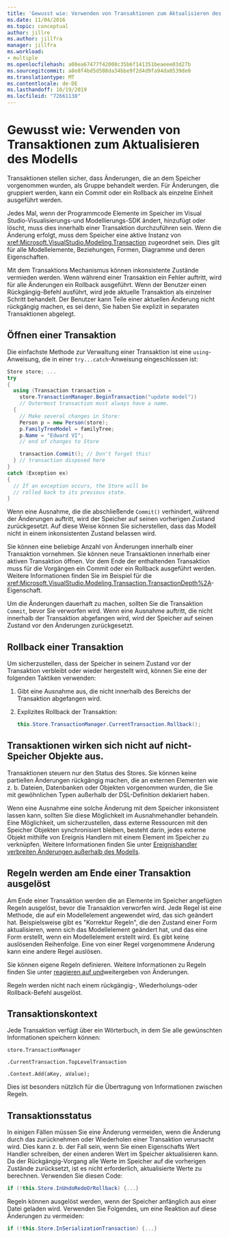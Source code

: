 ```yaml
---
title: 'Gewusst wie: Verwenden von Transaktionen zum Aktualisieren des Modells'
ms.date: 11/04/2016
ms.topic: conceptual
author: jillre
ms.author: jillfra
manager: jillfra
ms.workload:
- multiple
ms.openlocfilehash: a08ea67477f42008c35b6f141351beaeee03d27b
ms.sourcegitcommit: a8e8f4bd5d508da34bbe9f2d4d9fa94da0539de0
ms.translationtype: MT
ms.contentlocale: de-DE
ms.lasthandoff: 10/19/2019
ms.locfileid: "72661138"
---
```

# <a name="how-to-use-transactions-to-update-the-model"></a>Gewusst wie: Verwenden von Transaktionen zum Aktualisieren des Modells
Transaktionen stellen sicher, dass Änderungen, die an dem Speicher vorgenommen wurden, als Gruppe behandelt werden. Für Änderungen, die gruppiert werden, kann ein Commit oder ein Rollback als einzelne Einheit ausgeführt werden.

 Jedes Mal, wenn der Programmcode Elemente im Speicher im Visual Studio-Visualisierungs-und Modellierungs-SDK ändert, hinzufügt oder löscht, muss dies innerhalb einer Transaktion durchzuführen sein. Wenn die Änderung erfolgt, muss dem Speicher eine aktive Instanz von <xref:Microsoft.VisualStudio.Modeling.Transaction> zugeordnet sein. Dies gilt für alle Modellelemente, Beziehungen, Formen, Diagramme und deren Eigenschaften.

 Mit dem Transaktions Mechanismus können inkonsistente Zustände vermieden werden. Wenn während einer Transaktion ein Fehler auftritt, wird für alle Änderungen ein Rollback ausgeführt. Wenn der Benutzer einen Rückgängig-Befehl ausführt, wird jede aktuelle Transaktion als einzelner Schritt behandelt. Der Benutzer kann Teile einer aktuellen Änderung nicht rückgängig machen, es sei denn, Sie haben Sie explizit in separaten Transaktionen abgelegt.

## <a name="opening-a-transaction"></a>Öffnen einer Transaktion
 Die einfachste Methode zur Verwaltung einer Transaktion ist eine `using`-Anweisung, die in einer `try...catch`-Anweisung eingeschlossen ist:

```csharp
Store store; ...
try
{
  using (Transaction transaction =
    store.TransactionManager.BeginTransaction("update model"))
    // Outermost transaction must always have a name.
  {
    // Make several changes in Store:
    Person p = new Person(store);
    p.FamilyTreeModel = familyTree;
    p.Name = "Edward VI";
    // end of changes to Store

    transaction.Commit(); // Don't forget this!
  } // transaction disposed here
}
catch (Exception ex)
{
  // If an exception occurs, the Store will be
  // rolled back to its previous state.
}
```

 Wenn eine Ausnahme, die die abschließende `Commit()` verhindert, während der Änderungen auftritt, wird der Speicher auf seinen vorherigen Zustand zurückgesetzt. Auf diese Weise können Sie sicherstellen, dass das Modell nicht in einem inkonsistenten Zustand belassen wird.

 Sie können eine beliebige Anzahl von Änderungen innerhalb einer Transaktion vornehmen. Sie können neue Transaktionen innerhalb einer aktiven Transaktion öffnen. Vor dem Ende der enthaltenden Transaktion muss für die Vorgängen ein Commit oder ein Rollback ausgeführt werden. Weitere Informationen finden Sie im Beispiel für die <xref:Microsoft.VisualStudio.Modeling.Transaction.TransactionDepth%2A>-Eigenschaft.

 Um die Änderungen dauerhaft zu machen, sollten Sie die Transaktion `Commit`, bevor Sie verworfen wird. Wenn eine Ausnahme auftritt, die nicht innerhalb der Transaktion abgefangen wird, wird der Speicher auf seinen Zustand vor den Änderungen zurückgesetzt.

## <a name="rolling-back-a-transaction"></a>Rollback einer Transaktion
 Um sicherzustellen, dass der Speicher in seinem Zustand vor der Transaktion verbleibt oder wieder hergestellt wird, können Sie eine der folgenden Taktiken verwenden:

1. Gibt eine Ausnahme aus, die nicht innerhalb des Bereichs der Transaktion abgefangen wird.

2. Explizites Rollback der Transaktion:

    ```csharp
    this.Store.TransactionManager.CurrentTransaction.Rollback();
    ```

## <a name="transactions-do-not-affect-non-store-objects"></a>Transaktionen wirken sich nicht auf nicht-Speicher Objekte aus.
 Transaktionen steuern nur den Status des Stores. Sie können keine partiellen Änderungen rückgängig machen, die an externen Elementen wie z. b. Dateien, Datenbanken oder Objekten vorgenommen wurden, die Sie mit gewöhnlichen Typen außerhalb der DSL-Definition deklariert haben.

 Wenn eine Ausnahme eine solche Änderung mit dem Speicher inkonsistent lassen kann, sollten Sie diese Möglichkeit im Ausnahmehandler behandeln. Eine Möglichkeit, um sicherzustellen, dass externe Ressourcen mit den Speicher Objekten synchronisiert bleiben, besteht darin, jedes externe Objekt mithilfe von Ereignis Handlern mit einem Element im Speicher zu verknüpfen. Weitere Informationen finden Sie unter [Ereignishandler verbreiten Änderungen außerhalb des Modells](../modeling/event-handlers-propagate-changes-outside-the-model.md).

## <a name="rules-fire-at-the-end-of-a-transaction"></a>Regeln werden am Ende einer Transaktion ausgelöst
 Am Ende einer Transaktion werden die an Elemente im Speicher angefügten Regeln ausgelöst, bevor die Transaktion verworfen wird. Jede Regel ist eine Methode, die auf ein Modellelement angewendet wird, das sich geändert hat. Beispielsweise gibt es "Korrektur Regeln", die den Zustand einer Form aktualisieren, wenn sich das Modellelement geändert hat, und das eine Form erstellt, wenn ein Modellelement erstellt wird. Es gibt keine auslösenden Reihenfolge. Eine von einer Regel vorgenommene Änderung kann eine andere Regel auslösen.

 Sie können eigene Regeln definieren. Weitere Informationen zu Regeln finden Sie unter [reagieren auf und](../modeling/responding-to-and-propagating-changes.md)weitergeben von Änderungen.

 Regeln werden nicht nach einem rückgängig-, Wiederholungs-oder Rollback-Befehl ausgelöst.

## <a name="transaction-context"></a>Transaktionskontext
 Jede Transaktion verfügt über ein Wörterbuch, in dem Sie alle gewünschten Informationen speichern können:

 `store.TransactionManager`

 `.CurrentTransaction.TopLevelTransaction`

 `.Context.Add(aKey, aValue);`

 Dies ist besonders nützlich für die Übertragung von Informationen zwischen Regeln.

## <a name="transaction-state"></a>Transaktionsstatus
 In einigen Fällen müssen Sie eine Änderung vermeiden, wenn die Änderung durch das zurücknehmen oder Wiederholen einer Transaktion verursacht wird. Dies kann z. b. der Fall sein, wenn Sie einen Eigenschafts Wert Handler schreiben, der einen anderen Wert im Speicher aktualisieren kann. Da der Rückgängig-Vorgang alle Werte im Speicher auf die vorherigen Zustände zurücksetzt, ist es nicht erforderlich, aktualisierte Werte zu berechnen. Verwenden Sie diesen Code:

```csharp
if (!this.Store.InUndoRedoOrRollback) {...}
```

 Regeln können ausgelöst werden, wenn der Speicher anfänglich aus einer Datei geladen wird. Verwenden Sie Folgendes, um eine Reaktion auf diese Änderungen zu vermeiden:

```csharp
if (!this.Store.InSerializationTransaction) {...}
```
